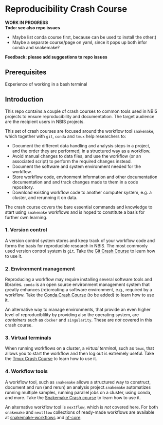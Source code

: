 # Reproducibility Crash Course

**WORK IN PROGRESS**  
**Todo: see also repo issues**  

- Maybe list conda course first, because can be used to install the other:)
- Maybe a separate course/page on yaml, since it pops up both infor conda and 
snakemake?

**Feedback: please add suggestions to repo issues**

## Prerequisites
Experience of working in a bash terminal

## Introduction

This repo contains a couple of crash courses to common tools used in NBIS 
projects to ensure reproducibility and documentation. The target audience are 
the recipient users in NBIS projects.

This set of crash courses are focused around the workflow tool `snakemake`,
 which together with `git`, `conda` and `tmux` help researchers to:

- Document the different data handling and analysis steps in a project, and the 
order they are performed, in a structured way as a workflow.
- Avoid manual changes to data files, and  use the workflow (or an associated 
script) to perform the required changes instead.
- Document the software and system environment needed for the workflow.
- Store workflow code, environment information and other documentation 
documentation and  and track changes made to them in a code repository.
- Download existing workflow code to another computer system, e.g. a cluster, 
and rerunning it on data.

The crash course covers the bare essential commands and knowledge to start using
 `snakemake` workflows and is hoped to constitute a basis for further own 
 learning.


### 1. Version control

A version control system stores and keep track of your workflow code and forms 
the basis for reproducible research in NBIS. The most commonly used version 
control system is `git`. Take the [Git Crash Course](/GitCrashCourse/README.md) 
to learn how to use it.

### 2. Environment management

Reproducing a workflow may require installing several software tools and 
libraries. `conda` is an open source environment management system that greatly 
enhances (re)creating a software environment, e.g., required by a workflow. 
Take the [Conda Crash Course](/CondaCrashCourse/README.md) (to be added) to 
learn how to use it.

An alternative way to manage environments, that provide an even higher level of 
reproduciblility by providing also the operating system, are *containers* such 
as `docker` and `singularity`. These are *not* covered in this crash course.

### 3. Virtual terminals

When running workflows on a cluster, a *virtual terminal*, such as `tmux`, that 
allows you to start the workflow and then log out is extremely useful. Take the 
[Tmux Crash Course](/TmuxCrashCourse/README.md) to learn how to use it.

### 4. Workflow tools

A workflow tool, such as `snakemake` allows a structured way to construct, 
document and run (and rerun) an analysis project.`snakemake` automatizes running 
multiple samples, running parallel jobs on a cluster, using conda, and more. 
Take the [Snakemake Crash course](/SnakemakeCrashCourse/README.md) to learn how 
to use it.

An alternative workflow tool is `nextflow`, which is *not* covered here. For 
both `snakemake` and `nextflow` collections of ready-made workflows are 
available at [snakemake-workflows](https://github.com/snakemake-workflows) and 
[nf-core](https://nf-co.re/pipelines).
